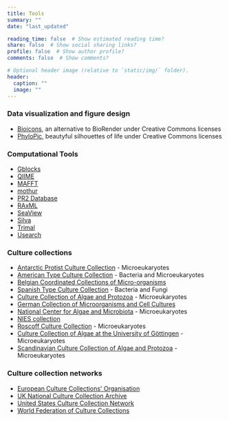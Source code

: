 ```yaml
---
title: Tools
summary: ""
date: "last_updated"

reading_time: false  # Show estimated reading time?
share: false  # Show social sharing links?
profile: false  # Show author profile?
comments: false  # Show comments?

# Optional header image (relative to `static/img/` folder).
header:
  caption: ""
  image: ""
---
```


### Data visualization and figure design

*   [Bioicons](https://bioicons.com/), an alternative to BioRender under Creative Commons licenses
*   [PhyloPic](https://www.phylopic.org/), beautyful silhouettes of life under Creative Commons licenses

### Computational Tools

*   [Gblocks](http://molevol.cmima.csic.es/castresana/Gblocks.html)
*   [QIIME](http://qiime.org/)
*   [MAFFT](http://mafft.cbrc.jp/alignment/software/)
*   [mothur](http://www.mothur.org/)
*   [PR2 Database](http://ssu-rrna.org/)
*   [RAxML](http://www.exelixis-lab.org/)
*   [SeaView](http://doua.prabi.fr/software/seaview)
*   [Silva](http://www.arb-silva.de/)
*   [Trimal](http://trimal.cgenomics.org/)
*   [Usearch](http://drive5.com/usearch/)

### Culture collections

* [Antarctic Protist Culture Collection](https://www.whoi.edu/science/B/protists/) - Microeukaryotes
* [American Type Culture Collection](https://www.atcc.org/) - Bacteria and Microeukaryotes
* [Belgian Coordinated Collections of Micro-organisms](http://bccm.belspo.be/)
* [Spanish Type Culture Collection](https://www.uv.es/uvweb/spanish-type-culture-collection/en/spanish-type-culture-collection-1285872233521.html)  - Bacteria and Fungi
* [Culture Collection of Algae and Protozoa](https://www.ccap.ac.uk/) - Microeukaryotes
* [German Collection of Microorganisms and Cell Cultures](https://www.dsmz.de/)
* [National Center for Algae and Microbiota](https://ncma.bigelow.org/) - Microeukaryotes
* [NIES collection](https://mcc.nies.go.jp/)
* [Roscoff Culture Collection](http://www.roscoff-culture-collection.org/) - Microeukaryotes
* [Culture Collection of Algae at the University of Göttingen](http://sagdb.uni-goettingen.de/) - Microeukaryotes
* [Scandinavian Culture Collection of Algae and Protozoa](http://www.sccap.dk/) - Microeukaryotes

### Culture collection networks
* [European Culture Collections' Organisation](https://www.eccosite.org/)
* [UK National Culture Collection Archive](http://www.ukncc.co.uk/)
* [United States Culture Collection Network](http://www.usccn.org/)
* [World Federation of Culture Collections](http://www.wfcc.info/)
